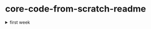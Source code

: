 # core-code-from-scratch-readme


<details><summary> first week </summary>
  
<p>
  
<details><summary> tuesday april 5th </summary>

 ### interpreted & compiled programming languages
 
 #### interpreted programming languages
  
  > since this language is not compiled, everybody will be needing an interpreter to be able to execute the code itself
  
 interpreted programming languages are slower than compiled programming languages, they also go through a program line by line and they execute each command
 also, it can be modified while you are working on them, so you can make changes on the go and also check the results
 
  
| pros | cons |
| ----------- | ----------- |
| cross-platform | an interpreter is required |
| easier to test | usually is slower |
| simply to debug | the source code is public |

#### compiled programming languages
 
  > the compiler uses the source code to produce an exe that contains the machine code
  
compiled programming languages are faster than interpreted programming languages, because in this case the source code is written and a compiler (program)
goes through that source code producing a new file that contains the machine code, usually an executable file
  
  | pros | cons |
| ----------- | ----------- |
| ready to run | not cross-platform |
| it's faster | it's not flexible |
| source code is private | takes extra step |
  
<hr>
  
  >**Java script is both, interpreted and compiled programming language at the same time, because it has characteristics of this two types, it's hybrid**
  
  <hr>
